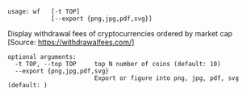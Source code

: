 ```
usage: wf   [-t TOP]
            [--export {png,jpg,pdf,svg}]
```

Display withdrawal fees of cryptocurrencies ordered by market cap
[Source: https://withdrawalfees.com/]

```
optional arguments:
  -t TOP, --top TOP     top N number of coins (default: 10)
  --export {png,jpg,pdf,svg}
                        Export or figure into png, jpg, pdf, svg (default: )
```
